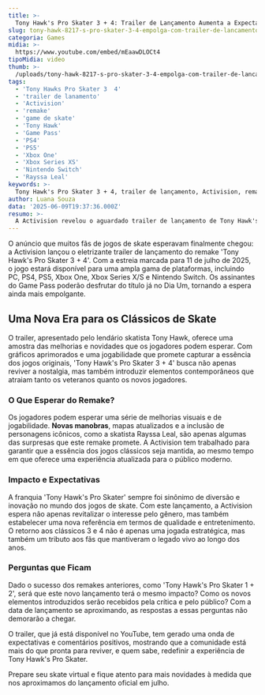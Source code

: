 ```yaml
---
title: >-
  Tony Hawk's Pro Skater 3 + 4: Trailer de Lançamento Aumenta a Expectativa dos Fãs
slug: tony-hawk-8217-s-pro-skater-3-4-empolga-com-trailer-de-lancamento
categoria: Games
midia: >-
  https://www.youtube.com/embed/mEaawDLOCt4
tipoMidia: video
thumb: >-
  /uploads/tony-hawk-8217-s-pro-skater-3-4-empolga-com-trailer-de-lancamento-preview.jpg
tags:
  - 'Tony Hawks Pro Skater 3  4'
  - 'trailer de lanamento'
  - 'Activision'
  - 'remake'
  - 'game de skate'
  - 'Tony Hawk'
  - 'Game Pass'
  - 'PS4'
  - 'PS5'
  - 'Xbox One'
  - 'Xbox Series XS'
  - 'Nintendo Switch'
  - 'Rayssa Leal'
keywords: >-
  Tony Hawk's Pro Skater 3 + 4, trailer de lançamento, Activision, remake, game de skate, Tony Hawk, Game Pass, PS4, PS5, Xbox One, Xbox Series X/S, Nintendo Switch, Rayssa Leal
author: Luana Souza
data: '2025-06-09T19:37:36.000Z'
resumo: >-
  A Activision revelou o aguardado trailer de lançamento de Tony Hawk's Pro Skater 3 + 4, que chega em 11 de julho, prometendo nostalgia e novidades para os fãs da franquia.
---
```


O anúncio que muitos fãs de jogos de skate esperavam finalmente chegou: a Activision lançou o eletrizante trailer de lançamento do remake 'Tony Hawk's Pro Skater 3 + 4'. Com a estreia marcada para 11 de julho de 2025, o jogo estará disponível para uma ampla gama de plataformas, incluindo PC, PS4, PS5, Xbox One, Xbox Series X/S e Nintendo Switch. Os assinantes do Game Pass poderão desfrutar do título já no Dia Um, tornando a espera ainda mais empolgante.

## Uma Nova Era para os Clássicos de Skate

O trailer, apresentado pelo lendário skatista Tony Hawk, oferece uma amostra das melhorias e novidades que os jogadores podem esperar. Com gráficos aprimorados e uma jogabilidade que promete capturar a essência dos jogos originais, 'Tony Hawk's Pro Skater 3 + 4' busca não apenas reviver a nostalgia, mas também introduzir elementos contemporâneos que atraiam tanto os veteranos quanto os novos jogadores.

### O Que Esperar do Remake?

Os jogadores podem esperar uma série de melhorias visuais e de jogabilidade. **Novas manobras**, mapas atualizados e a inclusão de personagens icônicos, como a skatista Rayssa Leal, são apenas algumas das surpresas que este remake promete. A Activision tem trabalhado para garantir que a essência dos jogos clássicos seja mantida, ao mesmo tempo em que oferece uma experiência atualizada para o público moderno.

### Impacto e Expectativas

A franquia 'Tony Hawk's Pro Skater' sempre foi sinônimo de diversão e inovação no mundo dos jogos de skate. Com este lançamento, a Activision espera não apenas revitalizar o interesse pelo gênero, mas também estabelecer uma nova referência em termos de qualidade e entretenimento. O retorno aos clássicos 3 e 4 não é apenas uma jogada estratégica, mas também um tributo aos fãs que mantiveram o legado vivo ao longo dos anos.

### Perguntas que Ficam

Dado o sucesso dos remakes anteriores, como 'Tony Hawk's Pro Skater 1 + 2', será que este novo lançamento terá o mesmo impacto? Como os novos elementos introduzidos serão recebidos pela crítica e pelo público? Com a data de lançamento se aproximando, as respostas a essas perguntas não demorarão a chegar.

O trailer, que já está disponível no YouTube, tem gerado uma onda de expectativas e comentários positivos, mostrando que a comunidade está mais do que pronta para reviver, e quem sabe, redefinir a experiência de Tony Hawk's Pro Skater.

Prepare seu skate virtual e fique atento para mais novidades à medida que nos aproximamos do lançamento oficial em julho.